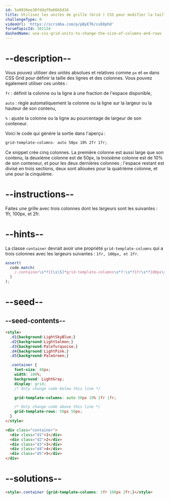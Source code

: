 ```yaml
---
id: 5a9036ee38fddaf9a66b5d34
title: Utilisez les unités de grille (Grid ) CSS pour modifier la taille des colonnes et des lignes
challengeType: 0
videoUrl: 'https://scrimba.com/p/pByETK/cvE8phd'
forumTopicId: 301134
dashedName: use-css-grid-units-to-change-the-size-of-columns-and-rows
---
```


# --description--

Vous pouvez utiliser des unités absolues et relatives comme `px` et `em` dans CSS Grid pour définir la taille des lignes et des colonnes. Vous pouvez également utiliser ces unités :

`fr` : définit la colonne ou la ligne à une fraction de l'espace disponible,

`auto` : règle automatiquement la colonne ou la ligne sur la largeur ou la hauteur de son contenu,

`%` : ajuste la colonne ou la ligne au pourcentage de largeur de son conteneur.

Voici le code qui génère la sortie dans l'aperçu :

```css
grid-template-columns: auto 50px 10% 2fr 1fr;
```

Ce snippet crée cinq colonnes. La première colonne est aussi large que son contenu, la deuxième colonne est de 50px, la troisième colonne est de 10% de son conteneur, et pour les deux dernières colonnes ; l'espace restant est divisé en trois sections, deux sont allouées pour la quatrième colonne, et une pour la cinquième.

# --instructions--

Faites une grille avec trois colonnes dont les largeurs sont les suivantes : 1fr, 100px, et 2fr.

# --hints--

La classe `container` devrait avoir une propriété `grid-template-columns` qui a trois colonnes avec les largeurs suivantes : `1fr, 100px, et 2fr`.

```js
assert(
  code.match(
    /.container\s*?{[\s\S]*grid-template-columns\s*?:\s*?1fr\s*?100px\s*?2fr\s*?;[\s\S]*}/gi
  )
);
```

# --seed--

## --seed-contents--

```html
<style>
  .d1{background:LightSkyBlue;}
  .d2{background:LightSalmon;}
  .d3{background:PaleTurquoise;}
  .d4{background:LightPink;}
  .d5{background:PaleGreen;}

  .container {
    font-size: 40px;
    width: 100%;
    background: LightGray;
    display: grid;
    /* Only change code below this line */

    grid-template-columns: auto 50px 10% 2fr 1fr;

    /* Only change code above this line */
    grid-template-rows: 50px 50px;
  }
</style>

<div class="container">
  <div class="d1">1</div>
  <div class="d2">2</div>
  <div class="d3">3</div>
  <div class="d4">4</div>
  <div class="d5">5</div>
</div>
```

# --solutions--

```html
<style>.container {grid-template-columns: 1fr 100px 2fr;}</style>
```
